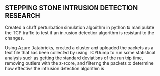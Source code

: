 ## STEPPING STONE INTRUSION DETECTION RESEARCH


Created a chaff perturbation simulation algorithm in python to manipulate the TCP traffic to test if an intrusion
detection algorithm is resistant to the changes.

 Using Azure Databricks, created a cluster and uploaded the packets as a text file that has been collected by using
TCPDump to run some statistical analysis such as getting the standard deviations of the run trip time, removing
outliers with the z-score, and filtering the packets to determine how effective the intrusion detection algorithm is
